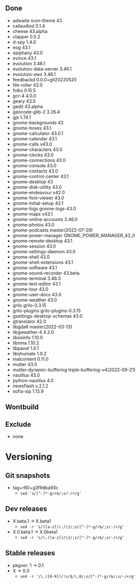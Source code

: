 ## Done
- adwaita-icon-theme 43
- callaudiod 0.1.4
- cheese 43.alpha
- clapper 0.5.2
- d-spy 1.4.0
- eog 43.1
- epiphany 43.0
- evince 43.1
- evolution 3.46.1
- evolution-data-server 3.46.1
- evolution-ews 3.46.1
- feedbackd 0.0.0+git20220520
- file-roller 43.0
- folks 0.15.5
- gcr-4 4.0.0
- geary 43.0
- gedit 43.alpha
- geocode-glib-2 3.26.4
- gjs 1.74.1
- gnome-backgrounds 43
- gnome-boxes 43.1
- gnome-calculator 43.0.1
- gnome-calendar 43.1
- gnome-calls v43.0
- gnome-characters 43.0
- gnome-clocks 43.0
- gnome-connections 43.0
- gnome-console 43.0
- gnome-contacts 43.0
- gnome-control-center 43.1
- gnome-desktop 43
- gnome-disk-utility 43.0
- gnome-endeavour v42.0
- gnome-font-viewer 43.0
- gnome-initial-setup 43.1
- gnome-logs gnome-logs-43.0
- gnome-maps v43.1
- gnome-online-accounts 3.46.0
- gnome-photos 43.0
- gnome-podcasts master(2022-07-29)
- gnome-power-manager GNOME_POWER_MANAGER_43_0
- gnome-remote-desktop 43.1
- gnome-session 43.0
- gnome-settings-daemon 43.0
- gnome-shell 43.0
- gnome-shell-extensions 43.1
- gnome-software 43.1
- gnome-sound-recorder 43.beta
- gnome-terminal 3.46.3
- gnome-text-editor 43.1
- gnome-tour 43.0
- gnome-user-docs 43.0
- gnome-weather 43.0
- grilo grilo-0.3.15
- grilo-plugins grilo-plugins-0.3.15
- gsettings-desktop-schemas 43.0
- gtranslator 42.0
- libgda6 master(2022-03-13)
- libgweather-4 4.2.0
- libosinfo 1.10.0
- libnma 1.10.2
- libpanel 1.0.1
- libshumate 1.0.2
- malcontent 0.11.0
- mutter 43.0
- mutter-dynamic-buffering triple-buffering-v4(2022-09-21)
- nautilus 43.0
- python-nautilus 4.0
- newsflash v.2.1.2
- sofia-sip 1.13.9

## Wontbuild

## Exclude
- none

# Versioning
## Git snapshots
* tag+r60+g3f9dba93c
  * `sed 's/[^-]*-g/r&/;s/-/+/g'`

## Dev releases
* X.beta.1 -> X.beta1
  * `sed -r 's/([a-z])\./\1/;s/[^-]*-g/r&/;s/-/+/g'`
* X.0.beta.1 -> X.0beta1
  * `sed -r 's/\.([a-z])/\1/;s/[^-]*-g/r&/;s/-/+/g'`

## Stable releases
* pkgver: 1 -> 0.1
* X -> X.0
  * `sed -r '/\.([0-9])/!s/$/\.0/;s/[^-]*-g/r&/;s/-/+/g'`
